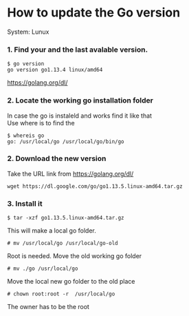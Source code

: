 # How to update the Go version

System: Lunux

### 1. Find your and the last avalable version. 

```
$ go version
go version go1.13.4 linux/amd64
```
https://golang.org/dl/

### 2. Locate the working go installation folder
In case the go is instaleld and works find it like that  
Use where is to find the 
```
$ whereis go
go: /usr/local/go /usr/local/go/bin/go
```
### 2. Download the new version

Take the URL link from https://golang.org/dl/
```
wget https://dl.google.com/go/go1.13.5.linux-amd64.tar.gz
```

### 3. Install it
```
$ tar -xzf go1.13.5.linux-amd64.tar.gz
```
This will make a local go folder.

```
# mv /usr/local/go /usr/local/go-old
```
Root is needed. Move the old working go folder

```
# mv ./go /usr/local/go
```
Move the local new go folder to the old place

```
# chown root:root -r  /usr/local/go
```
The owner has to be the root
